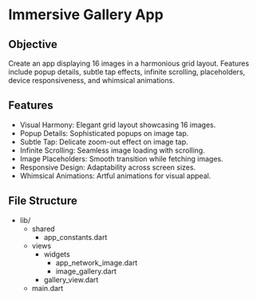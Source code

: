 # Immersive Gallery App

## Objective
Create an app displaying 16 images in a harmonious grid layout. Features include popup details, subtle tap effects, infinite scrolling, placeholders, device responsiveness, and whimsical animations.

## Features
- Visual Harmony: Elegant grid layout showcasing 16 images.
- Popup Details: Sophisticated popups on image tap.
- Subtle Tap: Delicate zoom-out effect on image tap.
- Infinite Scrolling: Seamless image loading with scrolling.
- Image Placeholders: Smooth transition while fetching images.
- Responsive Design: Adaptability across screen sizes.
- Whimsical Animations: Artful animations for visual appeal.

## File Structure
- lib/
    - shared
        - app_constants.dart
    - views
        - widgets
            - app_network_image.dart
            - image_gallery.dart
        - gallery_view.dart
    - main.dart
    

